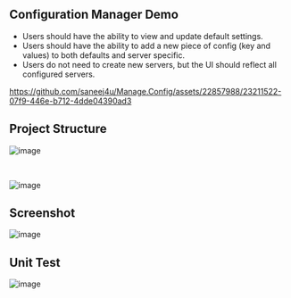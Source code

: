
<h2>Configuration Manager Demo</h2>

<ul>
  <li>Users should have the ability to view and update default settings.</li>
  <li>Users should have the ability to add a new piece of config (key and values) to both defaults and server specific.</li>
  <li>Users do not need to create new servers, but the UI should reflect all configured servers.</li>
</ul>

https://github.com/saneej4u/Manage.Config/assets/22857988/23211522-07f9-446e-b712-4dde04390ad3

<h2>Project Structure</h2>

![image](https://github.com/saneej4u/Manage.Config/assets/22857988/20ef8ff7-ffad-486e-bae4-5582da3d8d86)


<br/>

![image](https://github.com/saneej4u/Manage.Config/assets/22857988/ee994bf5-d5b1-4a1b-9ebd-ae5e0f68e129)



<h2>Screenshot</h2>

![image](https://github.com/saneej4u/Manage.Config/assets/22857988/2fec6b8f-3dda-41d7-bc94-b8e127f306a3)

<h2>Unit Test</h2>

![image](https://github.com/saneej4u/Manage.Config/assets/22857988/56a64ebe-4378-4f7c-a229-5eec3355b902)
